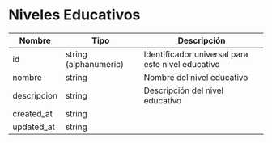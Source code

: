 # Niveles Educativos

 Nombre    | Tipo    | Descripción
---------- | ------- | -------
 id | string (alphanumeric) | Identificador universal para este nivel educativo
 nombre | string | Nombre del nivel educativo
 descripcion | string | Descripción del nivel educativo 
 created_at | string |
 updated_at | string |